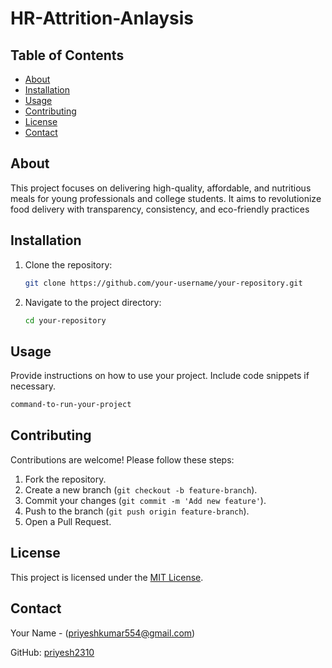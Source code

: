 # HR-Attrition-Anlaysis

## Table of Contents
- [About](#about)
- [Installation](#installation)
- [Usage](#usage)
- [Contributing](#contributing)
- [License](#license)
- [Contact](#contact)

## About

This project focuses on delivering high-quality, affordable, and nutritious meals for young professionals and college students. It aims to revolutionize food delivery with transparency, consistency, and eco-friendly practices

## Installation

1. Clone the repository:
   ```sh
   git clone https://github.com/your-username/your-repository.git
   ```
2. Navigate to the project directory:
   ```sh
   cd your-repository
   ```
## Usage

Provide instructions on how to use your project. Include code snippets if necessary.

```sh
command-to-run-your-project
```

## Contributing

Contributions are welcome! Please follow these steps:
1. Fork the repository.
2. Create a new branch (`git checkout -b feature-branch`).
3. Commit your changes (`git commit -m 'Add new feature'`).
4. Push to the branch (`git push origin feature-branch`).
5. Open a Pull Request.

## License

This project is licensed under the [MIT License](LICENSE).

## Contact

Your Name - (priyeshkumar554@gmail.com)

GitHub: [priyesh2310](https://github.com/priyesh2310)

